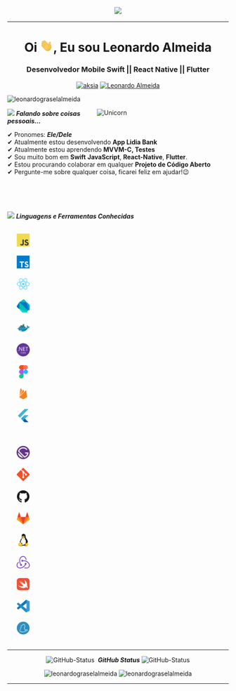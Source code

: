 <p align="center">
  <img src="https://github.com/thompsonemerson/thompsonemerson/raw/master/cover-thompson.png" height="200"/>
</p>
<hr>
<h1 align="center">Oi <img src="https://raw.githubusercontent.com/ABSphreak/ABSphreak/master/gifs/Hi.gif" width="30px">, Eu sou Leonardo Almeida</h1>
<h3 align="center">Desenvolvedor Mobile Swift || React Native || Flutter </h3>
<p align="center">
<a href="https://www.linkedin.com/in/leonardo-almeida-83268494/" target="blank"><img align="center" src="https://cdn.jsdelivr.net/npm/simple-icons@3.0.1/icons/linkedin.svg" alt="aksia" height="30" width="40" /></a>
<a href="https://www.facebook.com/profile.php?id=100004181777227" target="blank"><img align="center" src="https://cdn.jsdelivr.net/npm/simple-icons@3.0.1/icons/facebook.svg" alt="Leonardo Almeida" height="30" width="40" /></a>
</p>
</p>

<p align="left"> <img src="https://komarev.com/ghpvc/?username=leonardograselalmeida&label=Profile%20views&color=0e75b6&style=flat" alt="leonardograselalmeida" /> </p>
<img align="right" width=300px alt="Unicorn" src="https://media.giphy.com/media/qgQUggAC3Pfv687qPC/giphy.gif" />

<img src="https://media.giphy.com/media/ObNTw8Uzwy6KQ/giphy.gif" width="30px">&nbsp;**_Falando sobre coisas pessoais..._**

✔ Pronomes: **_Ele/Dele_** <br>
✔ Atualmente estou desenvolvendo **App Lidia Bank**<br>
✔ Atualmente estou aprendendo **MVVM-C, Testes**<br>
✔ Sou muito bom em **Swift** **JavaScript**, **React-Native**, **Flutter**.<br>
✔ Estou procurando colaborar em qualquer **Projeto de Código Aberto**<br>
✔ Pergunte-me sobre qualquer coisa, ficarei feliz em ajudar!😉<br>
<br><br><br><br>

<img src="https://media.giphy.com/media/ObNTw8Uzwy6KQ/giphy.gif" width="30px">&nbsp;**_Linguagens e Ferramentas Conhecidas_**

<p align="left">
  
  <code>
   <img height="30" src="https://raw.githubusercontent.com/devicons/devicon/master/icons/javascript/javascript-original.svg">
  </code>
  <code>
   <img height="30" src="https://raw.githubusercontent.com/devicons/devicon/master/icons/typescript/typescript-original.svg">
  </code>
  <code>
   <img height="30" src="https://raw.githubusercontent.com/devicons/devicon/master/icons/react/react-original.svg">
  </code>
  <code>
   <img height="30" src="https://raw.githubusercontent.com/devicons/devicon/master/icons/dart/dart-original.svg">
  </code>
  <code>
   <img height="30" src="https://raw.githubusercontent.com/devicons/devicon/master/icons/docker/docker-original.svg">
  </code>
  <code>
   <img height="30" src="https://raw.githubusercontent.com/devicons/devicon/master/icons/dotnetcore/dotnetcore-original.svg">
  </code>
  <code>
   <img height="30" src="https://raw.githubusercontent.com/devicons/devicon/master/icons/figma/figma-original.svg">
  </code>
  <code>
   <img height="30" src="https://raw.githubusercontent.com/devicons/devicon/master/icons/firebase/firebase-plain.svg">
  </code>
  <code>
   <img height="30" src="https://raw.githubusercontent.com/devicons/devicon/master/icons/flutter/flutter-original.svg">
  </code>
  <br/>
  <br/>
  <code>
   <img height="30" src="https://raw.githubusercontent.com/devicons/devicon/master/icons/gatsby/gatsby-original.svg">
  </code>
  <code>
   <img height="30" src="https://raw.githubusercontent.com/devicons/devicon/master/icons/git/git-original.svg">
  </code>
  <code>
   <img height="30" src="https://raw.githubusercontent.com/devicons/devicon/master/icons/github/github-original.svg">
  </code>
  <code>
   <img height="30" src="https://raw.githubusercontent.com/devicons/devicon/master/icons/gitlab/gitlab-original.svg">
  </code>
  <code>
   <img height="30" src="https://raw.githubusercontent.com/devicons/devicon/master/icons/linux/linux-original.svg">
  </code>
  <code>
   <img height="30" src="https://raw.githubusercontent.com/devicons/devicon/master/icons/redux/redux-original.svg">
  </code>
  <code>
   <img height="30" src="https://raw.githubusercontent.com/devicons/devicon/master/icons/swift/swift-original.svg">
  </code>
  <code>
   <img height="30" src="https://raw.githubusercontent.com/devicons/devicon/master/icons/vscode/vscode-original.svg">
  </code>
  <code>
   <img height="30" src="https://raw.githubusercontent.com/devicons/devicon/master/icons/yarn/yarn-original.svg">
  </code>

  <hr>
  <p align="center">
 <img src="https://media.giphy.com/media/8UHRm5oY4k4FDxq5QG/giphy.gif" width="30px" alt="GitHub-Status"/>&nbsp;
 <i><b>GitHub Status</b></i>
 <img src="https://media.giphy.com/media/8UHRm5oY4k4FDxq5QG/giphy.gif" width="30px" alt="GitHub-Status"/>
 </p>
  <p align="center">
  <img src="https://github-readme-stats.vercel.app/api/top-langs?username=leonardograselalmeida&show_icons=true&locale=en&layout=compact" alt="leonardograselalmeida" width="410"/>
  <img src="https://github-readme-stats.vercel.app/api?username=leonardograselalmeida&count_private=true&show_icons=true" alt="leonardograselalmeida" width="410" /></p>

<hr>
